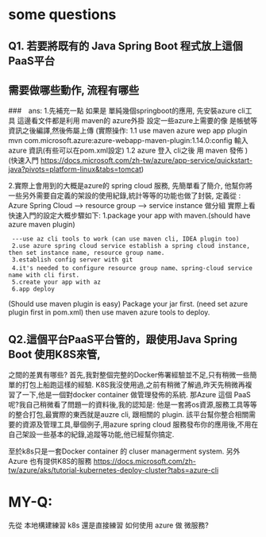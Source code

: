 # some questions

## Q1. 若要將既有的 Java Spring Boot 程式放上這個PaaS平台
## 需要做哪些動作, 流程有哪些

###　ans:
   1.先補充一點 如果是 單純幾個springboot的應用, 先安裝azure cli工具
   這邊看文件都是利用 maven的 azure外掛 設定一些azure上需要的像
   是帳號等資訊之後編譯,然後佈屬上傳
   (實際操作:
    1.1 use maven azure wep app plugin
    mvn com.microsoft.azure:azure-webapp-maven-plugin:1.14.0:config
    輸入 azure 資訊(有些可以在pom.xml設定)
    1.2 azure 登入 cli之後 用 maven 發佈
   )
      (快速入門 https://docs.microsoft.com/zh-tw/azure/app-service/quickstart-java?pivots=platform-linux&tabs=tomcat)
      
   2.實際上會用到的大概是azure的 spring cloud 服務, 先簡單看了簡介,
   他幫你將一些另外需要自定義的架設的使用紀錄,統計等等的功能也做了封裝,
   定義從 : 
     Azure Spring Cloud --> resource group --> service instance
     做分組
   實際上看快速入門的設定大概步驟如下:
     1.package your app with maven.(should have azure maven plugin)
     
     ---use az cli tools to work (can use maven cli, IDEA plugin too)
     2.use azure spring cloud service establish a spring cloud instance, then set instance name, resource group name.
     3.establish config server with git
     4.it's needed to configure resource group name、spring-cloud service name with cli first.
     5.create your app with az
     6.app deploy
(Should use maven plugin is easy)
      Package your jar first.
      (need  set azure plugin first in pom.xml)
      then use maven azure tools to deploy.

## Q2.這個平台PaaS平台管的，跟使用Java Spring Boot 使用K8S來管,
之間的差異有哪些?
首先,我對整個完整的Docker佈署經驗並不足,只有稍微一些簡單的打包上船跑這樣的經驗.
K8S我沒使用過,之前有稍微了解過,昨天先稍微再複習了一下,他是一個對docker container
做管理發佈的系統.
那Azure 這個 PaaS呢?我自己稍微看了問題一的資料後,我的認知是:
他是一套將os資源,服務工具等等的整合打包,最實際的東西就是auzre cli, 跟相關的 plugin.
該平台幫你整合相關需要的資源及管理工具,舉個例子,用azure spring cloud 服務發布你的應用後,不用在自己架設一些基本的紀錄,追蹤等功能,他已經幫你搞定.

至於k8s只是一套Docker container 的 cluser managerment system.
另外Azure 也有提供K8S的服務
https://docs.microsoft.com/zh-tw/azure/aks/tutorial-kubernetes-deploy-cluster?tabs=azure-cli



# MY-Q:

先從 本地構建練習 k8s 還是直接練習 如何使用 azure 做 微服務?